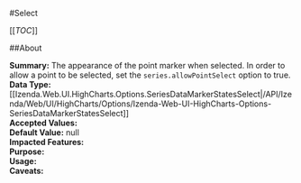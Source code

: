 #Select

[[_TOC_]]

##About

**Summary:**  The appearance of the point marker when selected. In order to allow a point to be selected, set the <code>series.allowPointSelect</code> option to true.   
**Data Type:** [[Izenda.Web.UI.HighCharts.Options.SeriesDataMarkerStatesSelect|/API/Izenda/Web/UI/HighCharts/Options/Izenda-Web-UI-HighCharts-Options-SeriesDataMarkerStatesSelect]]  
**Accepted Values:**   
**Default Value:** null  
**Impacted Features:**   
**Purpose:**   
**Usage:**   
**Caveats:**   


